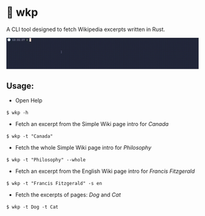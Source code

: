 # :newspaper: wkp

A CLI tool designed to fetch Wikipedia excerpts written in Rust.

![Demo GIF](/assets/demo.gif)

## Usage:

- Open Help

`$ wkp -h`

- Fetch an excerpt from the Simple Wiki page intro for *Canada*

`$ wkp -t "Canada"`

- Fetch the whole Simple Wiki page intro for *Philosophy*

`$ wkp -t "Philosophy" --whole`

- Fetch an excerpt from the English Wiki page intro for *Francis Fitzgerald*

`$ wkp -t "Francis Fitzgerald" -s en`

- Fetch the excerpts of pages: *Dog* and *Cat*

`$ wkp -t Dog -t Cat`
